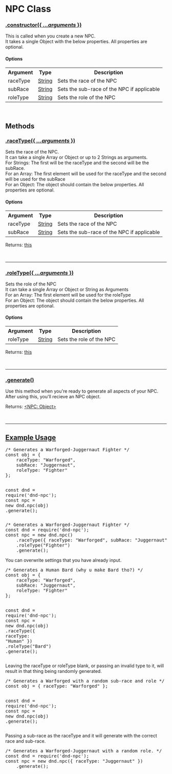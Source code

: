 <script>const page = "class"</script>
<a name="top"></a>
<h1 class="title"><b>NPC Class</b></h1>
<h3><a class="method" name="constructor" href="#constructor"><b>.constructor(<span class="args">{ <i>...arguments</i> }</span>)</b></a></h3>
<div class="embed">
	<p class="description">This is called when you create a new NPC.<br>
	It takes a single Object with the below properties. All properties are optional.</p>
	<h4><b>Options</b></h4>
	<table>
	<tr>
		<th>Argument</th>
		<th>Type</th>
		<th>Description</th>
	</tr><tr>
		<td>raceType</td>
		<td><a href="https://developer.mozilla.org/en-US/docs/Web/JavaScript/Reference/Global_Objects/String">String</a></td>
		<td>Sets the race of the NPC</td>
	</tr><tr>
		<td>subRace</td>
		<td><a href="https://developer.mozilla.org/en-US/docs/Web/JavaScript/Reference/Global_Objects/String">String</a></td>
		<td>Sets the sub-race of the NPC if applicable</td>
	</tr><tr>
		<td>roleType</td>
		<td><a href="https://developer.mozilla.org/en-US/docs/Web/JavaScript/Reference/Global_Objects/String">String</a></td>
		<td>Sets the role of the NPC</td>
	</tr>
	</table>
</div><br>
<h2><b>Methods</b></h2>
<h3><a class="method" name="raceType" href="#raceType"><b>.raceType(<span class="args">{ <i>...arguments</i> }</span>)</b></a></h3>
<div class="embed">
	<p class="description">Sets the race of the NPC.<br>
	It can take a single Array or Object or up to 2 Strings as arguments.<br>
	For Strings: The first will be the raceType and the second will be the subRace.<br>
	For an Array: The first element will be used for the raceType and the second will be used for the subRace<br>
	For an Object: The object should contain the below properties. All properties are optional.<br></p>
	<h4><b>Options</b></h4>
	<table>
	<tr>
		<th>Argument</th>
		<th>Type</th>
		<th>Description</th>
	</tr><tr>
		<td>raceType</td>
		<td><a href="https://developer.mozilla.org/en-US/docs/Web/JavaScript/Reference/Global_Objects/String">String</a></td>
		<td>Sets the race of the NPC</td>
	</tr><tr>
		<td>subRace</td>
		<td><a href="https://developer.mozilla.org/en-US/docs/Web/JavaScript/Reference/Global_Objects/String">String</a></td>
		<td>Sets the sub-race of the NPC if applicable<br></td>
	</tr>
	</table>
	<p class="returns">Returns: <a href="#top">this</a></p>
</div><br>
<hr>

<h3><a class="method" name="roleType" href="#roleType"><b>.roleType(<span class="args">{ <i>...arguments</i> }</span>)</b></a></h3>
<div class="embed">
	<p class="description">Sets the role of the NPC<br>
		It can take a single Array or Object or String as Arguments<br>
		For an Array: The first element will be used for the roleType<br>
		For an Object: The object should contain the below properties. All properties are optional.<br></p>
	<h4><b>Options</b></h4>
	<table>
	<tr>
		<th>Argument</th>
		<th>Type</th>
		<th>Description</th>
	</tr><tr>
		<td>roleType</td>
		<td><a href="https://developer.mozilla.org/en-US/docs/Web/JavaScript/Reference/Global_Objects/String">String</a></td>
		<td>Sets the role of the NPC</td>
	</tr>
	</table>
	<p class="returns">Returns: <a href="#top">this</a></p>
</div><br>
<hr>

<h3><a class="method" name="generate" href="#generate"><b>.generate()</b></a></h3>
<div class="embed">
	<p>Use this method when you're ready to generate all aspects of your NPC.<br>
		After using this, you'll recieve an NPC object.</p>
	<p class="returns">Returns: <a href="/class/npc/object">&lt;NPC: Object&gt;</a></p>
</div><br>
<hr>

<h2><a class="method" name="examples" href="#examples"><b>Example Usage</b></a></h2>
<pre>
<span class="comment">/* Generates a Warforged-Juggernaut Fighter */</span>
<span class="keyword">const</span> obj = {
	<span class="json">raceType</span><span class="require">:</span> <span class="string">"Warforged"</span>,
	<span class="json">subRace</span><span class="require">:</span> <span class="string">"Juggernaut"</span>,
	<span class="json">roleType</span><span class="require">:</span> <span class="string">"Fighter"</span>
};

<span class="keyword">const</span> dnd <span class="require">= require</span>(<span class="string">'dnd-npc'</span>);
<span class="keyword">const</span> npc <span class="require">=</span> <span class="keyword">new</span> dnd.<span class="json">npc</span>(obj)
	.<span class="function">generate</span>();
</pre>
<pre>
<span class="comment">/* Generates a Warforged-Juggernaut Fighter */</span>
<span class="keyword">const</span> dnd <span class="require">= require</span>(<span class="string">'dnd-npc'</span>);
<span class="keyword">const</span> npc <span class="require">=</span> <span class="keyword">new</span> dnd.<span class="json">npc</span>()
	.<span class="function">raceType</span>({ <span class="json">raceType</span><span class="require">:</span> <span class="string">"Warforged"</span>, <span class="json">subRace</span><span class="require">:</span> <span class="string">"Juggernaut"</span>})
	.<span class="function">roleType</span>(<span class="string">"Fighter"</span>)
	.<span class="function">generate</span>();
</pre>

<p>You can overwrite settings that you have already input.</p>
<pre>
<span class="comment">/* Generates a Human Bard (why u make Bard tho?) */</span>
<span class="keyword">const</span> obj = {
	<span class="json">raceType</span><span class="require">:</span> <span class="string">"Warforged"</span>,
	<span class="json">subRace</span><span class="require">:</span> <span class="string">"Juggernaut"</span>,
	<span class="json">roleType</span><span class="require">:</span> <span class="string">"Fighter"</span>
};

<span class="keyword">const</span> dnd <span class="require">= require</span>(<span class="string">'dnd-npc'</span>);
<span class="keyword">const</span> npc <span class="require">=</span> <span class="keyword">new</span> dnd.<span class="json">npc</span>(obj)
	.<span class="function">raceType</span>({ <span class="json">raceType</span><span class="require">:</span> <span class="string">"Human"</span> })
	.<span class="function">roleType</span>(<span class="string">"Bard"</span>)
	.<span class="function">generate</span>();
</pre>
<p>Leaving the raceType or roleType blank, or passing an invalid type to it, will result in that thing being randomly generated.</p>
<pre>
<span class="comment">/* Generates a Warforged with a random sub-race and role */</span>
<span class="keyword">const</span> obj = { <span class="json">raceType</span><span class="require">:</span> <span class="string">"Warforged"</span> };

<span class="keyword">const</span> dnd <span class="require">= require</span>(<span class="string">'dnd-npc'</span>);
<span class="keyword">const</span> npc <span class="require">=</span> <span class="keyword">new</span> dnd.<span class="json">npc</span>(obj)
	.<span class="function">generate</span>();
</pre>
<p>Passing a sub-race as the raceType and it will generate with the correct race and sub-race.</p>
<pre>
<span class="comment">/* Generates a Warforged-Juggernaut with a random role. */</span>
<span class="keyword">const</span> dnd <span class="require">= require</span>(<span class="string">'dnd-npc'</span>);
<span class="keyword">const</span> npc <span class="require">=</span> <span class="keyword">new</span> dnd.<span class="json">npc</span>({ <span class="json">raceType</span><span class="require">:</span> <span class="string">"Juggernaut"</span> })
	.<span class="function">generate</span>();
</pre>
